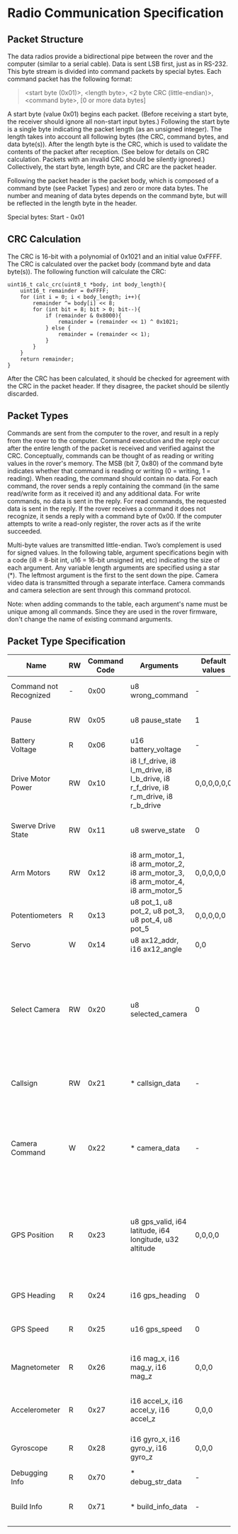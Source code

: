 # Radio Communication Specification
## Packet Structure
The data radios provide a bidirectional pipe between the rover and the computer (similar to a serial cable). Data is sent LSB first, just as in RS-232. This byte stream is divided into command packets by special bytes. Each command packet has the following format:

> \<start byte (0x01)\>, \<length byte\>, \<2 byte CRC (little-endian)\>, \<command byte\>, [0 or more data bytes]

A start byte (value 0x01) begins each packet. (Before receiving a start byte, the receiver should ignore all non-start input bytes.) Following the start byte is a single byte indicating the packet length (as an unsigned integer). The length takes into account all following bytes (the CRC, command bytes, and data byte(s)). After the length byte is the CRC, which is used to validate the contents of the packet after reception. (See below for details on CRC calculation. Packets with an invalid CRC should be silently ignored.) Collectively, the start byte, length byte, and CRC are the packet header.

Following the packet header is the packet body, which is composed of a command byte (see Packet Types) and zero or more data bytes. The number and meaning of data bytes depends on the command byte, but will be reflected in the length byte in the header.

Special bytes:
  Start - 0x01

## CRC Calculation
The CRC is 16-bit with a polynomial of 0x1021 and an initial value 0xFFFF. The CRC is calculated over the packet body (command byte and data byte(s)). The following function will calculate the CRC:

```
uint16_t calc_crc(uint8_t *body, int body_length){
	uint16_t remainder = 0xFFFF;
	for (int i = 0; i < body_length; i++){
		remainder ^= body[i] << 8;
		for (int bit = 8; bit > 0; bit--){
			if (remainder & 0x8000){
				remainder = (remainder << 1) ^ 0x1021;
			} else {
				remainder = (remainder << 1);
			}
		}
	}
	return remainder;
}
```

After the CRC has been calculated, it should be checked for agreement with the CRC in the packet header. If they disagree, the packet should be silently discarded.

## Packet Types
Commands are sent from the computer to the rover, and result in a reply from the rover to the computer. Command execution and the reply occur after the entire length of the packet is received and verified against the CRC. Conceptually, commands can be thought of as reading or writing values in the rover's memory. The MSB (bit 7, 0x80) of the command byte indicates whether that command is reading or writing (0 = writing, 1 = reading). When reading, the command should contain no data.
For each command, the rover sends a reply containing the command (in the same read/write form as it received it) and any additional data. For write commands, no data is sent in the reply. For read commands, the requested data is sent in the reply. If the rover receives a command it does not recognize, it sends a reply with a command byte of 0x00. If the computer attempts to write a read-only register, the rover acts as if the write succeeded.
 
Multi-byte values are transmitted little-endian. Two’s complement is used for signed values.
In the following table, argument specifications begin with a code (i8 = 8-bit int, u16 = 16-bit unsigned int, etc) indicating the size of each argument. Any variable length arguments are specified using a star (\*). The leftmost argument is the first to the sent down the pipe.
Camera video data is transmitted through a separate interface. Camera commands and camera selection are sent through this command protocol.

Note: when adding commands to the table, each argument's name must be unique among all commands. Since they are used in the rover firmware,
don't change the name of existing command arguments.

## Packet Type Specification
| Name | RW | Command Code | Arguments | Default values | Notes | 
| ---- | --- | ------------ | --------- | -------------- | ----- | 
| Command not Recognized | -  | 0x00 | u8 wrong_command | - | Sent as a reply to unknown commands. |
| Pause                  | RW | 0x05 | u8 pause_state | 1 | 0 = pause (no rover motion) 1 = unpause | 
| Battery Voltage        | R  | 0x06 | u16 battery_voltage | - | Battery voltage in mV | 
| Drive Motor Power      | RW | 0x10 | i8 l_f_drive, i8 l_m_drive, i8 l_b_drive, i8 r_f_drive, i8 r_m_drive, i8 r_b_drive | 0,0,0,0,0,0 | -127 = full reverse 128 = full forward, r = right, l = left, f = front, m = middle, b = back | 
| Swerve Drive State     | RW | 0x11 | u8 swerve_state | 0 | 0x00 = Off (no motion), 0x01 = Straight, 0x02 = Turn | 
| Arm Motors             | RW | 0x12 | i8 arm_motor_1, i8 arm_motor_2, i8 arm_motor_3, i8 arm_motor_4, i8 arm_motor_5 | 0,0,0,0,0 | -127 = full reverse 128 = full forward TODO: Define motor->joint mapping
| Potentiometers         | R  | 0x13 | u8 pot_1, u8 pot_2, u8 pot_3, u8 pot_4, u8 pot_5 | 0,0,0,0,0 | Potentiometer readings |
| Servo                  |  W | 0x14 | u8 ax12_addr, i16 ax12_angle | 0,0 | Set the target angle of an AX12 servo. |
| Select Camera          | RW | 0x20 | u8 selected_camera | 0 | 0-5; select camera feed to send to the base station and to send commands to. Note: camera output will be disabled unless the callsign has been set. TODO: define which camera corresponds to which number.  |
| Callsign               | RW | 0x21 | * callsign_data| - | ASCII string of callsign (use numerals and capital letters only) |
| Camera Command         |  W | 0x22 | * camera_data | - | Custom camera commands defined in camera manual. camera_data_length defines the number of data bytes in the command (0-255). camera_data is the command to be sent to the camera.|
| GPS Position           | R  | 0x23 | u8 gps_valid, i64 latitude, i64 longitude, u32 altitude | 0,0,0,0 | GPS Position. Good when valid != 0. Sign meaning: +=north/east. Latitude and longitude are in 10e-6 minute units. Altitude is in meters. |
| GPS Heading            | R  | 0x24 | i16 gps_heading | 0 | GPS Heading, in hundredths of a degree. Check GPS Position for validity. |
| GPS Speed              | R  | 0x25 | u16 gps_speed   | 0 | GPS Speed, in m/h. Check GPS Position for validity. |
| Magnetometer           | R  | 0x26 | i16 mag_x, i16 mag_y, i16 mag_z | 0,0,0 | External magnetometer reading. TODO: define units and axis directions. |
| Accelerometer          | R  | 0x27 | i16 accel_x, i16 accel_y, i16 accel_z | 0,0,0 | IMU accelerometer reading. TODO: define units and axis directions. |
| Gyroscope              | R  | 0x28 | i16 gyro_x, i16 gyro_y, i16 gyro_z | 0,0,0 | IMU gyroscope reading. TODO: define units and axis directions. |
| Debugging Info         | R  | 0x70 | * debug_str_data  | - | Read out the latest debug message. |
| Build Info             | R  | 0x71 | * build_info_data | - | Read out string describing when/how the firmware was built. |
